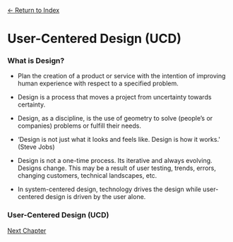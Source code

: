 [← Return to Index](https://github.com/kspra3/FIT3175-Notes)

# User-Centered Design (UCD)

### What is Design?
* Plan the creation of a product or service with the intention of
improving human experience with respect to a specified problem.

* Design is a process that moves a project from uncertainty towards
certainty.

* Design, as a discipline, is the use of geometry to solve (people’s or
companies) problems or fulfill their needs.

* ‘Design is not just what it looks and feels like. Design is how it works.' (Steve Jobs)

* Design is not a one-time process. Its iterative and always evolving. Designs change. This may be a result of user testing, trends, errors, changing customers,
technical landscapes, etc.

* In system-centered design, technology drives the design while user-centered design is driven by the user alone.

### User-Centered Design (UCD)

[Next Chapter](https://github.com/kspra3/FIT3175-Notes/blob/master/Notes/06%20-%20User%20Analysis.md)
